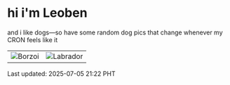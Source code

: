 # hi i'm Leoben

and i like dogs—so have some random dog pics that change whenever my CRON feels like it

|  |  |
|--------|----------|
| ![Borzoi](https://random-dog-vercel.vercel.app/api/random-borzoi?v=1751721746) | ![Labrador](https://random-dog-vercel.vercel.app/api/random-labrador?v=1751721746) |

Last updated: 2025-07-05 21:22 PHT
